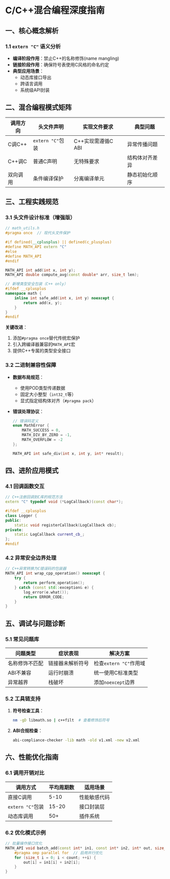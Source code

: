 
# C/C++混合编程深度指南

## 一、核心概念解析

### 1.1 `extern "C"` 语义分析
- **编译阶段作用**：禁止C++的名称修饰(name mangling)
- **链接阶段作用**：确保符号表使用C风格的命名约定
- **典型应用场景**：
  - 动态库接口导出
  - 跨语言调用
  - 系统级API封装

## 二、混合编程模式矩阵
| 调用方向 | 头文件声明 | 实现文件要求 | 典型问题 |
|----------|------------|--------------|----------|
| C调C++ | `extern "C"`包装 | C++实现需遵循C ABI | 异常传播问题 |
| C++调C | 普通C声明 | 无特殊要求 | 结构体对齐差异 |
| 双向调用 | 条件编译保护 | 分离编译单元 | 静态初始化顺序 |

## 三、工程实践规范
### 3.1 头文件设计标准（增强版）
```cpp
// math_utils.h
#pragma once  // 现代头文件保护

#if defined(__cplusplus) || defined(c_plusplus)
#define MATH_API extern "C"
#else
#define MATH_API
#endif

MATH_API int add(int x, int y);
MATH_API double compute_avg(const double* arr, size_t len);

// 新增类型安全包装（C++ only）
#ifdef __cplusplus
namespace math {
    inline int safe_add(int x, int y) noexcept {
        return add(x, y);
    }
}
#endif
```

**关键改进**：
1. 添加`#pragma once`替代传统宏保护
2. 引入跨编译器兼容的`MATH_API`宏
3. 提供C++专属的类型安全接口

### 3.2 二进制兼容性保障
- **数据布局规范**：
  - 使用POD类型传递数据
  - 固定大小整型（`int32_t`等）
  - 显式指定结构体对齐（`#pragma pack`）

- **错误处理协议**：
  ```c
  // 错误码定义
  enum MathError {
      MATH_SUCCESS = 0,
      MATH_DIV_BY_ZERO = -1,
      MATH_OVERFLOW = -2
  };

  MATH_API int safe_div(int x, int y, int* result);
  ```

## 四、进阶应用模式
### 4.1 回调函数交互
```cpp
// C++注册回调到C库的规范方法
extern "C" typedef void (*LogCallback)(const char*);

#ifdef __cplusplus
class Logger {
public:
    static void registerCallback(LogCallback cb);
private:
    static LogCallback current_cb_;
};
#endif
```

### 4.2 异常安全边界处理
```cpp
// C++异常转换为C错误码的包装器
MATH_API int wrap_cpp_operation() noexcept {
    try {
        return perform_operation();
    } catch (const std::exception& e) {
        log_error(e.what());
        return ERROR_CODE;
    }
}
```

## 五、调试与问题诊断
### 5.1 常见问题库
| 问题类型 | 症状表现 | 解决方案 |
|----------|----------|----------|
| 名称修饰不匹配 | 链接器未解析符号 | 检查`extern "C"`作用域 |
| ABI不兼容 | 运行时崩溃 | 统一使用C标准类型 |
| 异常越界 | 栈破坏 | 添加`noexcept`边界 |

### 5.2 工具链支持
1. **符号检查工具**：
   ```bash
   nm -gD libmath.so | c++filt  # 查看修饰后符号
   ```
2. **ABI合规检查**：
   ```bash
   abi-compliance-checker -lib math -old v1.xml -new v2.xml
   ```

## 六、性能优化指南
### 6.1 调用开销对比
| 调用方式 | 平均周期数 | 适用场景 |
|----------|------------|----------|
| 直接C调用 | 5-10 | 性能敏感代码 |
| `extern "C"`包装 | 15-20 | 接口封装层 |
| 动态库调用 | 50+ | 插件系统 |

### 6.2 优化模式示例
```cpp
// 批量操作接口优化
MATH_API void batch_add(const int* in1, const int* in2, int* out, size_t count) {
    #pragma omp parallel for  // 启用并行优化
    for (size_t i = 0; i < count; ++i) {
        out[i] = in1[i] + in2[i];
    }
}
```

